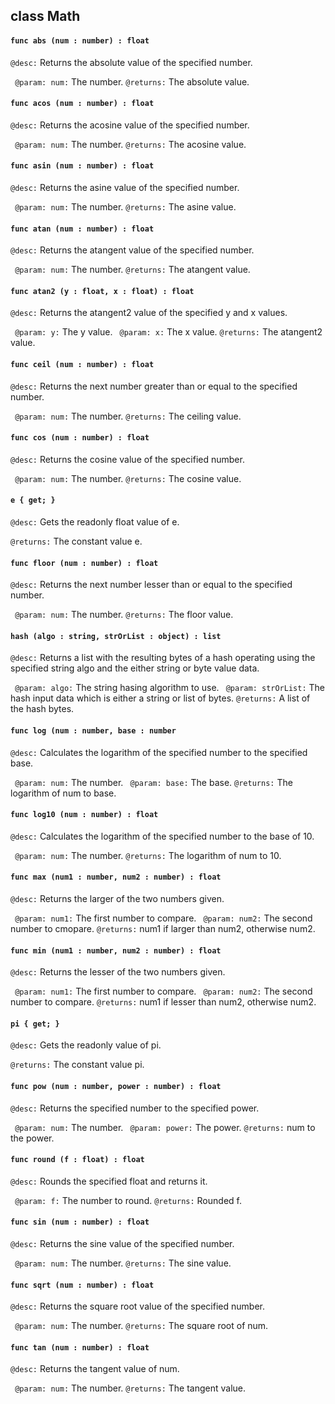 ## class Math

#### ```func abs (num : number) : float```


```@desc:``` Returns the absolute value of the specified number.

```	@param: num:``` The number.
```@returns:``` The absolute value.

#### ```func acos (num : number) : float```


```@desc:``` Returns the acosine value of the specified number.

```	@param: num:``` The number.
```@returns:``` The acosine value.

#### ```func asin (num : number) : float```


```@desc:``` Returns the asine value of the specified number.

```	@param: num:``` The number.
```@returns:``` The asine value.

#### ```func atan (num : number) : float```


```@desc:``` Returns the atangent value of the specified number.

```	@param: num:``` The number.
```@returns:``` The atangent value.

#### ```func atan2 (y : float, x : float) : float```


```@desc:``` Returns the atangent2 value of the specified y and x values.

```	@param: y:``` The y value.
```	@param: x:``` The x value.
```@returns:``` The atangent2 value.

#### ```func ceil (num : number) : float```


```@desc:``` Returns the next number greater than or equal to the specified number.

```	@param: num:``` The number.
```@returns:``` The ceiling value.

#### ```func cos (num : number) : float```


```@desc:``` Returns the cosine value of the specified number.

```	@param: num:``` The number.
```@returns:``` The cosine value.

#### ```e { get; }```


```@desc:``` Gets the readonly float value of e.

```@returns:``` The constant value e.

#### ```func floor (num : number) : float```


```@desc:``` Returns the next number lesser than or equal to the specified number.

```	@param: num:``` The number.
```@returns:``` The floor value.

#### ```hash (algo : string, strOrList : object) : list```


```@desc:``` Returns a list with the resulting bytes of a hash operating using the specified string algo and the either string or byte value data.

```	@param: algo:``` The string hasing algorithm to use.
```	@param: strOrList:``` The hash input data which is either a string or list of bytes.
```@returns:``` A list of the hash bytes.

#### ```func log (num : number, base : number```


```@desc:``` Calculates the logarithm of the specified number to the specified base.

```	@param: num:``` The number.
```	@param: base:``` The base.
```@returns:``` The logarithm of num to base.

#### ```func log10 (num : number) : float```


```@desc:``` Calculates the logarithm of the specified number to the base of 10.

```	@param: num:``` The number.
```@returns:``` The logarithm of num to 10.

#### ```func max (num1 : number, num2 : number) : float```


```@desc:``` Returns the larger of the two numbers given.

```	@param: num1:``` The first number to compare.
```	@param: num2:``` The second number to cmopare.
```@returns:``` num1 if larger than num2, otherwise num2.

#### ```func min (num1 : number, num2 : number) : float```


```@desc:``` Returns the lesser of the two numbers given.

```	@param: num1:``` The first number to compare.
```	@param: num2:``` The second number to compare.
```@returns:``` num1 if lesser than num2, otherwise num2.

#### ```pi { get; }```


```@desc:``` Gets the readonly value of pi.

```@returns:``` The constant value pi.

#### ```func pow (num : number, power : number) : float```


```@desc:``` Returns the specified number to the specified power.

```	@param: num:``` The number.
```	@param: power:``` The power.
```@returns:``` num to the power.

#### ```func round (f : float) : float```


```@desc:``` Rounds the specified float and returns it.

```	@param: f:``` The number to round.
```@returns:``` Rounded f.

#### ```func sin (num : number) : float```


```@desc:``` Returns the sine value of the specified number.

```	@param: num:``` The number.
```@returns:``` The sine value.

#### ```func sqrt (num : number) : float```


```@desc:``` Returns the square root value of the specified number.

```	@param: num:``` The number.
```@returns:``` The square root of num.

#### ```func tan (num : number) : float```


```@desc:``` Returns the tangent value of num.

```	@param: num:``` The number.
```@returns:``` The tangent value.

